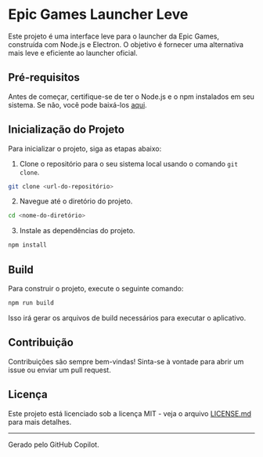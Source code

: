 # Epic Games Launcher Leve

Este projeto é uma interface leve para o launcher da Epic Games, construída com Node.js e Electron. O objetivo é fornecer uma alternativa mais leve e eficiente ao launcher oficial.

## Pré-requisitos

Antes de começar, certifique-se de ter o Node.js e o npm instalados em seu sistema. Se não, você pode baixá-los [aqui](https://nodejs.org/).

## Inicialização do Projeto

Para inicializar o projeto, siga as etapas abaixo:

1. Clone o repositório para o seu sistema local usando o comando `git clone`.

```bash
git clone <url-do-repositório>
```

2. Navegue até o diretório do projeto.

```bash
cd <nome-do-diretório>
```

3. Instale as dependências do projeto.

```bash
npm install
```

## Build

Para construir o projeto, execute o seguinte comando:

```bash
npm run build
```

Isso irá gerar os arquivos de build necessários para executar o aplicativo.

## Contribuição

Contribuições são sempre bem-vindas! Sinta-se à vontade para abrir um issue ou enviar um pull request.

## Licença

Este projeto está licenciado sob a licença MIT - veja o arquivo [LICENSE.md](LICENSE.md) para mais detalhes.

---

Gerado pelo GitHub Copilot.